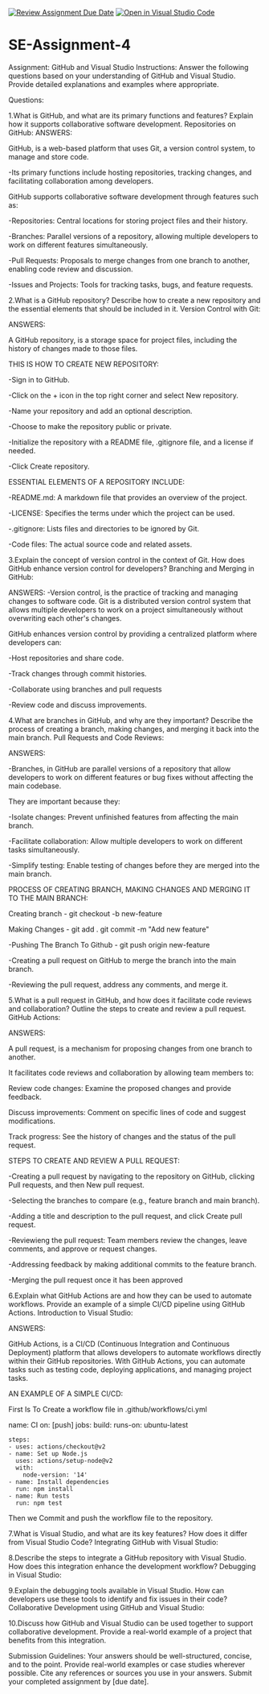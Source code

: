 [![Review Assignment Due Date](https://classroom.github.com/assets/deadline-readme-button-22041afd0340ce965d47ae6ef1cefeee28c7c493a6346c4f15d667ab976d596c.svg)](https://classroom.github.com/a/GvXCZgfk)
[![Open in Visual Studio Code](https://classroom.github.com/assets/open-in-vscode-2e0aaae1b6195c2367325f4f02e2d04e9abb55f0b24a779b69b11b9e10269abc.svg)](https://classroom.github.com/online_ide?assignment_repo_id=15327725&assignment_repo_type=AssignmentRepo)
# SE-Assignment-4
Assignment: GitHub and Visual Studio
Instructions:
Answer the following questions based on your understanding of GitHub and Visual Studio. Provide detailed explanations and examples where appropriate.


Questions:

1.What is GitHub, and what are its primary functions and features? Explain how it supports collaborative software development.
Repositories on GitHub:
ANSWERS:

GitHub, is a web-based platform that uses Git, a version control system, to manage and store code. 

-Its primary functions include hosting repositories, tracking changes, and facilitating collaboration among developers.

GitHub supports collaborative software development through features such as:

-Repositories: Central locations for storing project files and their history.

-Branches: Parallel versions of a repository, allowing multiple developers to work on different features simultaneously.

-Pull Requests: Proposals to merge changes from one branch to another, enabling code review and discussion.

-Issues and Projects: Tools for tracking tasks, bugs, and feature requests.



2.What is a GitHub repository? Describe how to create a new repository and the essential elements that should be included in it.
Version Control with Git:

ANSWERS:

A GitHub repository, is a storage space for project files, including the history of changes made to those files.


THIS IS HOW TO CREATE NEW REPOSITORY:

-Sign in to GitHub.

-Click on the + icon in the top right corner and select New repository.

-Name your repository and add an optional description.

-Choose to make the repository public or private.

-Initialize the repository with a README file, .gitignore file, and a license if needed.

-Click Create repository.


ESSENTIAL ELEMENTS OF A REPOSITORY INCLUDE:

-README.md: A markdown file that provides an overview of the project.

-LICENSE: Specifies the terms under which the project can be used.

-.gitignore: Lists files and directories to be ignored by Git.

-Code files: The actual source code and related assets.


3.Explain the concept of version control in the context of Git. How does GitHub enhance version control for developers?
Branching and Merging in GitHub:

ANSWERS:
-Version control, is the practice of tracking and managing changes to software code. Git is a distributed version control system that allows multiple developers to work on a project simultaneously without overwriting each other's changes. 

GitHub enhances version control by providing a centralized platform where developers can:

-Host repositories and share code.

-Track changes through commit histories.

-Collaborate using branches and pull requests

-Review code and discuss improvements.


4.What are branches in GitHub, and why are they important? Describe the process of creating a branch, making changes, and merging it back into the main branch.
Pull Requests and Code Reviews:

ANSWERS:

-Branches, in GitHub are parallel versions of a repository that allow developers to work on different features or bug fixes without affecting the main codebase. 

They are important because they:

-Isolate changes: Prevent unfinished features from affecting the main branch.

-Facilitate collaboration: Allow multiple developers to work on different tasks simultaneously.

-Simplify testing: Enable testing of changes before they are merged into the main branch.

PROCESS OF CREATING BRANCH, MAKING CHANGES AND MERGING IT TO THE MAIN BRANCH:

Creating branch - git checkout -b new-feature

Making Changes - git add .
                 git commit -m "Add new feature"
                 
-Pushing The Branch To Github - git push origin new-feature

-Creating a pull request on GitHub to merge the branch into the main branch.

-Reviewing the pull request, address any comments, and merge it.


5.What is a pull request in GitHub, and how does it facilitate code reviews and collaboration? Outline the steps to create and review a pull request.
GitHub Actions:

ANSWERS:

A pull request, is a mechanism for proposing changes from one branch to another. 

It facilitates code reviews and collaboration by allowing team members to:

Review code changes: Examine the proposed changes and provide feedback.

Discuss improvements: Comment on specific lines of code and suggest modifications.

Track progress: See the history of changes and the status of the pull request.

STEPS TO CREATE AND REVIEW A PULL REQUEST:

-Creating a pull request by navigating to the repository on GitHub, clicking Pull requests, and then New pull request.

-Selecting the branches to compare (e.g., feature branch and main branch).

-Adding a title and description to the pull request, and click Create pull request.

-Reviewieng the pull request: Team members review the changes, leave comments, and approve or request changes.

-Addressing feedback by making additional commits to the feature branch.

-Merging the pull request once it has been approved

6.Explain what GitHub Actions are and how they can be used to automate workflows. Provide an example of a simple CI/CD pipeline using GitHub Actions.
Introduction to Visual Studio:

ANSWERS:

GitHub Actions, is a CI/CD (Continuous Integration and Continuous Deployment) platform that allows developers to automate workflows directly within their GitHub repositories. With GitHub Actions, you can automate tasks such as testing code, deploying applications, and managing project tasks.

AN EXAMPLE OF A SIMPLE CI/CD:

First Is To Create a workflow file in .github/workflows/ci.yml


name: CI
on: [push]
jobs:
  build:
    runs-on: ubuntu-latest

    steps:
    - uses: actions/checkout@v2
    - name: Set up Node.js
      uses: actions/setup-node@v2
      with:
        node-version: '14'
    - name: Install dependencies
      run: npm install
    - name: Run tests
      run: npm test

Then we Commit and push the workflow file to the repository.


7.What is Visual Studio, and what are its key features? How does it differ from Visual Studio Code?
Integrating GitHub with Visual Studio:

8.Describe the steps to integrate a GitHub repository with Visual Studio. How does this integration enhance the development workflow?
Debugging in Visual Studio:

9.Explain the debugging tools available in Visual Studio. How can developers use these tools to identify and fix issues in their code?
Collaborative Development using GitHub and Visual Studio:

10.Discuss how GitHub and Visual Studio can be used together to support collaborative development. Provide a real-world example of a project that benefits from this integration.


Submission Guidelines:
Your answers should be well-structured, concise, and to the point.
Provide real-world examples or case studies wherever possible.
Cite any references or sources you use in your answers.
Submit your completed assignment by [due date].
